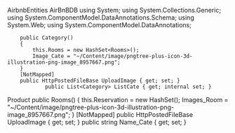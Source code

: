 AirbnbEntities
AirBnBDB
using System;
using System.Collections.Generic;
using System.ComponentModel.DataAnnotations.Schema;
using System.Web;
using System.ComponentModel.DataAnnotations;

        public Category()
        {
            this.Rooms = new HashSet<Rooms>();
            Image_Cate = "~/Content/image/pngtree-plus-icon-3d-illustration-png-image_8957667.png";
        }
        [NotMapped]
        public HttpPostedFileBase UploadImage { get; set; }
                public List<Category> ListCate { get; internal set; }

Product
        public Rooms()
        {
            this.Reservation = new HashSet<Reservation>();
            Images_Room = "~/Content/image/pngtree-plus-icon-3d-illustration-png-image_8957667.png";
        }
        [NotMapped]
        public HttpPostedFileBase UploadImage { get; set; }
                public string Name_Cate { get; set; }
